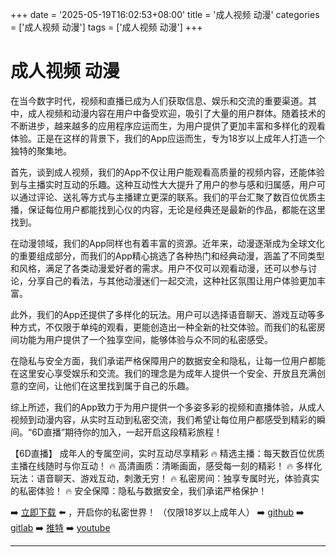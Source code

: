 +++
date = '2025-05-19T16:02:53+08:00'
title = '成人视频 动漫'
categories = ['成人视频 动漫']
tags = ['成人视频 动漫']
+++

# 成人视频 动漫

在当今数字时代，视频和直播已成为人们获取信息、娱乐和交流的重要渠道。其中，成人视频和动漫内容在用户中备受欢迎，吸引了大量的用户群体。随着技术的不断进步，越来越多的应用程序应运而生，为用户提供了更加丰富和多样化的观看体验。正是在这样的背景下，我们的App应运而生，专为18岁以上成年人打造一个独特的聚集地。

首先，谈到成人视频，我们的App不仅让用户能观看高质量的视频内容，还能体验到与主播实时互动的乐趣。这种互动性大大提升了用户的参与感和归属感，用户可以通过评论、送礼等方式与主播建立更深的联系。我们的平台汇聚了数百位优质主播，保证每位用户都能找到心仪的内容，无论是经典还是最新的作品，都能在这里找到。

在动漫领域，我们的App同样也有着丰富的资源。近年来，动漫逐渐成为全球文化的重要组成部分，而我们的App精心挑选了各种热门和经典动漫，涵盖了不同类型和风格，满足了各类动漫爱好者的需求。用户不仅可以观看动漫，还可以参与讨论，分享自己的看法，与其他动漫迷们一起交流，这种社区氛围让用户体验更加丰富。

此外，我们的App还提供了多样化的玩法。用户可以选择语音聊天、游戏互动等多种方式，不仅限于单纯的观看，更能创造出一种全新的社交体验。而我们的私密房间功能为用户提供了一个独享空间，能够体验与众不同的私密感受。

在隐私与安全方面，我们承诺严格保障用户的数据安全和隐私，让每一位用户都能在这里安心享受娱乐和交流。我们的理念是为成年人提供一个安全、开放且充满创意的空间，让他们在这里找到属于自己的乐趣。

综上所述，我们的App致力于为用户提供一个多姿多彩的视频和直播体验，从成人视频到动漫内容，从实时互动到私密交流，我们希望让每位用户都感受到精彩的瞬间。“6D直播”期待你的加入，一起开启这段精彩旅程！

【6D直播】
 成年人的专属空间，实时互动尽享精彩
🔥 精选主播：每天数百位优质主播在线随时与你互动！
🔥 高清画质：清晰画面，感受每一刻的精彩！
🔥 多样化玩法：语音聊天、游戏互动，刺激无穷！
🔥 私密房间：独享专属时光，体验真实的私密体验！
🔥 安全保障：隐私与数据安全，我们承诺严格保护！

➡️ [立即下载](https://down123.s3.ap-east-1.amazonaws.com/index.html?channelCode=blog) ⬅️ ，开启你的私密世界！
（仅限18岁以上成年人）
➡️ [github](https://aldult-live.github.io/)
➡️ [gitlab](https://seo-09598d.gitlab.io/)
➡️ [推特](https://x.com/wegame33)
➡️ [youtube](https://www.youtube.com/@6Dlive)

---
